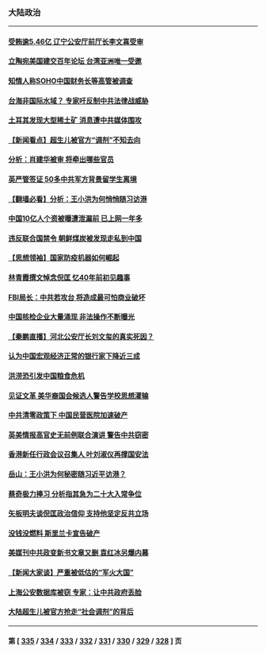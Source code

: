 ### 大陆政治
---
#### [受贿逾5.46亿 辽宁公安厅前厅长李文喜受审](../../pages/ncid277/n13775577.md) 
#### [立陶宛美国建交百年论坛 台湾亚洲唯一受邀](../../pages/ncid277/n13775467.md) 
#### [知情人称SOHO中国财务长等高管被调查](../../pages/ncid277/n13775350.md) 
#### [台海非国际水域？ 专家吁反制中共法律战威胁](../../pages/ncid277/n13775401.md) 
#### [土耳其发现大型稀土矿 消息遭中共媒体围攻](../../pages/ncid277/n13775425.md) 
#### [【新闻看点】超生儿被官方“调剂”不知去向](../../pages/ncid277/n13775014.md) 
#### [分析：肖建华被审 将牵出哪些官员](../../pages/ncid277/n13775079.md) 
#### [英严管签证 50多中共军方背景留学生离境](../../pages/ncid277/n13775291.md) 
#### [【翻墙必看】分析：王小洪为何悄悄随习访港](../../pages/ncid277/n13775345.md) 
#### [中国10亿人个资被曝遭泄漏前 已上网一年多](../../pages/ncid277/n13775230.md) 
#### [违反联合国禁令 朝鲜煤炭被发现走私到中国](../../pages/ncid277/n13775248.md) 
#### [【思想领袖】国家防疫机器如何崛起](../../pages/ncid277/n13761024.md) 
#### [林青霞撰文悼念倪匡 忆40年前初见趣事](../../pages/ncid277/n13775176.md) 
#### [FBI局长：中共若攻台 将造成最可怕商业破坏](../../pages/ncid277/n13775202.md) 
#### [中国核检企业大量涌现 非法操作不断曝光](../../pages/ncid277/n13775207.md) 
#### [【秦鹏直播】河北公安厅长刘文玺的真实死因？](../../pages/ncid277/n13775180.md) 
#### [认为中国宏观经济正常的银行家下降近三成](../../pages/ncid277/n13775169.md) 
#### [洪涝恐引发中国粮食危机](../../pages/ncid277/n13775159.md) 
#### [见证文革 美华裔国会候选人警告学校思想灌输](../../pages/ncid277/n13775021.md) 
#### [中共清零政策下 中国民营医院加速破产](../../pages/ncid277/n13774881.md) 
#### [英美情报高官史无前例联合演讲 警告中共窃密](../../pages/ncid277/n13775046.md) 
#### [香港新任行政会议召集人 叶刘淑仪再撑国安法](../../pages/ncid277/n13774965.md) 
#### [岳山：王小洪为何秘密随习近平访港？](../../pages/ncid277/n13774491.md) 
#### [蔡奇极力捧习 分析指其急为二十大入常争位](../../pages/ncid277/n13775009.md) 
#### [矢板明夫谈倪匡政治信仰 支持他坚定反共立场](../../pages/ncid277/n13774886.md) 
#### [没钱没燃料 斯里兰卡宣告破产](../../pages/ncid277/n13774927.md) 
#### [美媒刊中共政变新书文章又删 袁红冰另爆内幕](../../pages/ncid277/n13774840.md) 
#### [【新闻大家谈】严重被低估的“军火大国”](../../pages/ncid277/n13774488.md) 
#### [上海公安数据库被窃 专家：让中共政府丢脸](../../pages/ncid277/n13774436.md) 
#### [大陆超生儿被官方抢走“社会调剂”的背后](../../pages/ncid277/n13774832.md) 

---
#### 第 [ [335](./335.md) / [334](./334.md) / [333](./333.md) / [332](./332.md) / [331](./331.md) / [330](./330.md) / [329](./329.md) / [328](./328.md) ] 页
